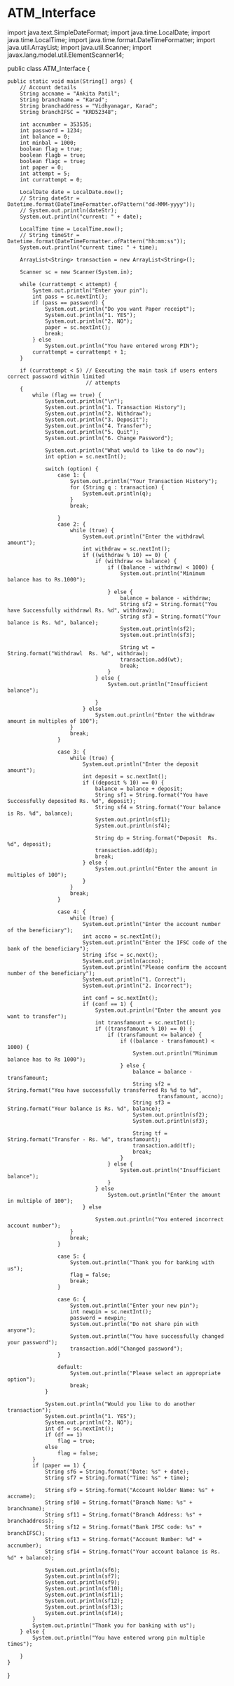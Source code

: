 # ATM_Interface

import java.text.SimpleDateFormat;
import java.time.LocalDate;
import java.time.LocalTime;
import java.time.format.DateTimeFormatter;
import java.util.ArrayList;
import java.util.Scanner;
import javax.lang.model.util.ElementScanner14;

public class ATM_Interface {

    public static void main(String[] args) {
        // Account details
        String accname = "Ankita Patil";
        String branchname = "Karad";
        String branchaddress = "Vidhyanagar, Karad";
        String branchIFSC = "KRD52348";

        int accnumber = 353535;
        int password = 1234;
        int balance = 0;
        int minbal = 1000;
        boolean flag = true;
        boolean flagb = true;
        boolean flagc = true;
        int paper = 0;
        int attempt = 5;
        int currattempt = 0;

        LocalDate date = LocalDate.now();
        // String dateStr = Datetime.format(DateTimeFormatter.ofPattern("dd-MMM-yyyy"));
        // System.out.println(dateStr);
        System.out.println("current: " + date);

        LocalTime time = LocalTime.now();
        // String timeStr = Datetime.format(DateTimeFormatter.ofPattern("hh:mm:ss"));
        System.out.println("current time: " + time);

        ArrayList<String> transaction = new ArrayList<String>();

        Scanner sc = new Scanner(System.in);

        while (currattempt < attempt) {
            System.out.println("Enter your pin");
            int pass = sc.nextInt();
            if (pass == password) {
                System.out.println("Do you want Paper receipt");
                System.out.println("1. YES");
                System.out.println("2. NO");
                paper = sc.nextInt();
                break;
            } else
                System.out.println("You have entered wrong PIN");
            currattempt = currattempt + 1;
        }

        if (currattempt < 5) // Executing the main task if users enters correct password within limited
                             // attempts
        {
            while (flag == true) {
                System.out.println("\n");
                System.out.println("1. Transaction History");
                System.out.println("2. Withdraw");
                System.out.println("3. Deposit");
                System.out.println("4. Transfer");
                System.out.println("5. Quit");
                System.out.println("6. Change Password");

                System.out.println("What would to like to do now");
                int option = sc.nextInt();

                switch (option) {
                    case 1: {
                        System.out.println("Your Transaction History");
                        for (String q : transaction) {
                            System.out.println(q);
                        }
                        break;

                    }
                    case 2: {
                        while (true) {
                            System.out.println("Enter the withdrawl amount");
                            int withdraw = sc.nextInt();
                            if ((withdraw % 10) == 0) {
                                if (withdraw <= balance) {
                                    if ((balance - withdraw) < 1000) {
                                        System.out.println("Minimum balance has to Rs.1000");

                                    } else {
                                        balance = balance - withdraw;
                                        String sf2 = String.format("You have Successfully withdrawl Rs. %d", withdraw);
                                        String sf3 = String.format("Your balance is Rs. %d", balance);
                                        System.out.println(sf2);
                                        System.out.println(sf3);

                                        String wt = String.format("Withdrawl  Rs. %d", withdraw);
                                        transaction.add(wt);
                                        break;
                                    }
                                } else {
                                    System.out.println("Insufficient balance");

                                }
                            } else
                                System.out.println("Enter the withdraw amount in multiples of 100");
                        }
                        break;
                    }

                    case 3: {
                        while (true) {
                            System.out.println("Enter the deposit amount");
                            int deposit = sc.nextInt();
                            if ((deposit % 10) == 0) {
                                balance = balance + deposit;
                                String sf1 = String.format("You have Successfully deposited Rs. %d", deposit);
                                String sf4 = String.format("Your balance is Rs. %d", balance);
                                System.out.println(sf1);
                                System.out.println(sf4);

                                String dp = String.format("Deposit  Rs. %d", deposit);
                                transaction.add(dp);
                                break;
                            } else {
                                System.out.println("Enter the amount in multiples of 100");
                            }
                        }
                        break;
                    }

                    case 4: {
                        while (true) {
                            System.out.println("Enter the account number of the beneficiary");
                            int accno = sc.nextInt();
                            System.out.println("Enter the IFSC code of the bank of the beneficiary");
                            String ifsc = sc.next();
                            System.out.println(accno);
                            System.out.println("Please confirm the account number of the beneficiary");
                            System.out.println("1. Correct");
                            System.out.println("2. Incorrect");

                            int conf = sc.nextInt();
                            if (conf == 1) {
                                System.out.println("Enter the amount you want to transfer");
                                int transfamount = sc.nextInt();
                                if ((transfamount % 10) == 0) {
                                    if (transfamount <= balance) {
                                        if ((balance - transfamount) < 1000) {
                                            System.out.println("Minimum balance has to Rs 1000");
                                        } else {
                                            balance = balance - transfamount;
                                            String sf2 = String.format("You have successfully transferred Rs %d to %d",
                                                    transfamount, accno);
                                            String sf3 = String.format("Your balance is Rs. %d", balance);
                                            System.out.println(sf2);
                                            System.out.println(sf3);

                                            String tf = String.format("Transfer - Rs. %d", transfamount);
                                            transaction.add(tf);
                                            break;
                                        }
                                    } else {
                                        System.out.println("Insufficient balance");
                                    }
                                } else
                                    System.out.println("Enter the amount in multiple of 100");
                            } else

                                System.out.println("You entered incorrect account number");
                        }
                        break;
                    }

                    case 5: {
                        System.out.println("Thank you for banking with us");
                        flag = false;
                        break;
                    }

                    case 6: {
                        System.out.println("Enter your new pin");
                        int newpin = sc.nextInt();
                        password = newpin;
                        System.out.println("Do not share pin with anyone");
                        System.out.println("You have successfully changed your password");
                        transaction.add("Changed password");
                    }

                    default:
                        System.out.println("Please select an appropriate option");
                        break;
                }

                System.out.println("Would you like to do another transaction");
                System.out.println("1. YES");
                System.out.println("2. NO");
                int df = sc.nextInt();
                if (df == 1)
                    flag = true;
                else
                    flag = false;
            }
            if (paper == 1) {
                String sf6 = String.format("Date: %s" + date);
                String sf7 = String.format("Time: %s" + time);

                String sf9 = String.format("Account Holder Name: %s" + accname);
                String sf10 = String.format("Branch Name: %s" + branchname);
                String sf11 = String.format("Branch Address: %s" + branchaddress);
                String sf12 = String.format("Bank IFSC code: %s" + branchIFSC);
                String sf13 = String.format("Account Number: %d" + accnumber);
                String sf14 = String.format("Your account balance is Rs. %d" + balance);

                System.out.println(sf6);
                System.out.println(sf7);
                System.out.println(sf9);
                System.out.println(sf10);
                System.out.println(sf11);
                System.out.println(sf12);
                System.out.println(sf13);
                System.out.println(sf14);
            }
            System.out.println("Thank you for banking with us");
        } else {
            System.out.println("You have entered wrong pin multiple times");

        }
    }
}
